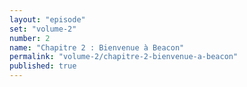 ```yaml
---
layout: "episode"
set: "volume-2"
number: 2
name: "Chapitre 2 : Bienvenue à Beacon"
permalink: "volume-2/chapitre-2-bienvenue-a-beacon"
published: true
---
```


